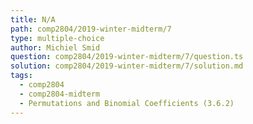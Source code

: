 ```yaml
---
title: N/A
path: comp2804/2019-winter-midterm/7
type: multiple-choice
author: Michiel Smid
question: comp2804/2019-winter-midterm/7/question.ts
solution: comp2804/2019-winter-midterm/7/solution.md
tags:
  - comp2804
  - comp2804-midterm
  - Permutations and Binomial Coefficients (3.6.2)
---
```

